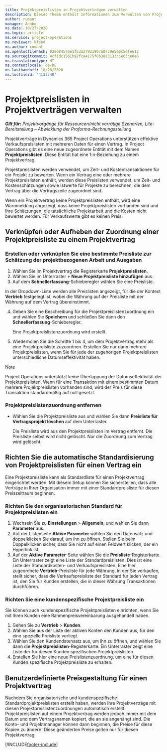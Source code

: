 ```yaml
---
title: Projektpreislisten in Projektverträgen verwalten
description: Dieses Thema enthält Informationen zum Verwalten von Projektpreislisten für Projektverträge.
author: rumant
manager: Annbe
ms.date: 10/27/2020
ms.topic: article
ms.service: project-operations
ms.reviewer: kfend
ms.author: rumant
ms.openlocfilehash: 030684576e1f53d27921907b07c9e5e0c5efe612
ms.sourcegitcommit: 4cf1dc1561b92fca4175f0b3813133c5e63ce8e6
ms.translationtype: HT
ms.contentlocale: de-DE
ms.lasthandoff: 10/28/2020
ms.locfileid: "4133340"
---
```

# <a name="manage-project-price-lists-on-project-contracts"></a>Projektpreislisten in Projektverträgen verwalten

_**Gilt für:** Projektvorgänge für Ressourcen/nicht vorrätige Szenarien, Lite-Bereitstellung – Abwicklung der Proforma-Rechnungsstellung_

Projektverträge in Dynamics 365 Project Operations unterstützen effektive Verkaufspreislisten mit mehreren Daten für einen Vertrag. In Project Operations gibt es eine neue zugeordnete Entität mit dem Namen **Projektpreislisten**. Diese Entität hat eine 1:n-Beziehung zu einem Projektvertrag.

Projektpreislisten werden verwendet, um Zeit- und Kostentransaktionen für ein Projekt zu bewerten. Wenn ein Vertrag eine oder mehrere Projektpreislisten enthält, werden diese Preislisten verwendet, um Zeit- und Kostenschätzungen sowie Istwerte für Projekte zu berechnen, die dem Vertrag über die Vertragszeile zugeordnet sind.

Wenn ein Projektvertrag keine Projektpreislisten enthält, wird eine Warnmeldung angezeigt, dass keine Projektpreislisten vorhanden sind und Ihre Schätzungen, die tatsächliche Projektarbeit und die Kosten nicht bewertet werden. Für Verkaufswerte gibt es keinen Preis.

## <a name="associate-or-unassociate-a-project-price-list-on-a-project-contract"></a>Verknüpfen oder Aufheben der Zuordnung einer Projektpreisliste zu einem Projektvertrag

### <a name="create-or-associate-a-specific-price-list-for-estimating-project-based-work-and-expenses"></a>Erstellen oder verknüpfen Sie eine bestimmte Preisliste zur Schätzung der projektbezogenen Arbeit und Ausgaben

1. Wählen Sie im Projektvertrag die Registerkarte **Projektpreislisten**.
2. Wählen Sie im Unterraster **+ Neue Projektpreisliste hinzufügen** aus.
3. Auf dem **Schnellerfassung**-Schieberegler wählen Sie eine Preisliste. 

  In der Dropdown-Liste werden alle Preislisten angezeigt, für die der Kontext **Vertrieb** festgelegt ist, wobei die Währung auf der Preisliste mit der Währung auf dem Vertrag übereinstimmt.
  
4. Geben Sie eine Beschreibung für die Projektpreislistenzuordnung ein und wählen Sie **Speichern** und schließen Sie dann den **Schnellerfassung**-Schieberegler.

   Eine Projektpreislistenzuordnung wird erstellt.
   
5. Wiederholen Sie die Schritte 1 bis 4, um dem Projektvertrag mehr als eine Projektpreisliste zuzuordnen. Erstellen Sie nur dann mehrere Projektpreislisten, wenn Sie für jede der zugehörigen Projektpreislisten unterschiedliche Datumseffektivität haben.

> [!NOTE]
> Project Operations unterstützt keine Überlappung der Datumseffektivität der Projektpreislisten. Wenn für eine Transaktion mit einem bestimmten Datum mehrere Projektpreislisten vorhanden sind, wird der Preis für diese Transaktion standardmäßig auf null gesetzt.

### <a name="remove-a-project-price-list-association"></a>Projektpreislistenzuordnung entfernen

- Wählen Sie die Projektpreisliste aus und wählen Sie dann **Preisliste für Vertragsprojekt löschen** auf dem Unterraster. 

  Die Preisliste wird aus den Projektpreislisten im Vertrag entfernt. Die Preisliste selbst wird nicht gelöscht. Nur die Zuordnung zum Vertrag wird gelöscht.

## <a name="set-up-automatic-defaulting-of-project-price-lists-on-a-contract"></a>Richten Sie die automatische Standardisierung von Projektpreislisten für einen Vertrag ein

Eine Projektpreisliste kann als Standardliste für einen Projektvertrag eingerichtet werden. Mit diesem Setup können Sie sicherstellen, dass alle Verträge in Ihrer Organisation immer mit einer Standardpreisliste für diesen Preiszeitraum beginnen.

### <a name="set-up-the-organizational-default-for-project-price-lists"></a>Richten Sie den organisatorischen Standard für Projektpreislisten ein

1. Wechseln Sie zu **Einstellungen** > **Allgemein**, und wählen Sie dann **Parameter** aus.
2. Auf der Listenseite **Aktive Parameter** wählen Sie den Datensatz und doppelklicken Sie darauf, um ihn zu öffnen. Stellen Sie beim Doppelklicken sicher, dass Sie nicht auf einen Feldwert klicken, der ein Hyperlink ist. 
3. Auf der **Aktive Parameter**-Seite wählen Sie die **Preisliste**-Registerkarte. Ein Unterraster zeigt eine Liste der Standardpreislisten. Dies ist eine Liste der Standardkosten- und Verkaufspreislisten. Eine hier zugeordnete **Vertrieb**-Preisliste für jede Währung, in der Sie verkaufen, stellt sicher, dass die Verkaufspreisliste der Standard für jeden Vertrag ist, den Sie für Kunden erstellen, die in dieser Währung Transaktionen durchführen.

### <a name="set-up-a-customer-specific-project-price-list"></a>Richten Sie eine kundenspezifische Projektpreisliste ein

Sie können auch kundenspezifische Projektpreislisten einrichten, wenn Sie mit Ihren Kunden eine Rahmenpreisvereinbarung ausgehandelt haben.

1. Gehen Sie zu **Vertrieb** > **Kunden**.
2. Wählen Sie aus der Liste der aktiven Konten den Kunden aus, für den eine spezielle Preisliste vorliegt.
3. Wählen Sie den Kundendatensatz aus, um ihn zu öffnen, und wählen Sie dann die **Projektpreislisten**-Registerkarte. Ein Unterraster zeigt eine Liste der für diesen Kunden spezifischen Projektpreislisten. 
4. Erstellen Sie hier eine neue Preislistenzuordnung, um eine für diesen Kunden spezifische Projektpreisliste zu erhalten.

## <a name="custom-pricing-on-a-project-contract"></a>Benutzerdefinierte Preisgestaltung für einen Projektvertrag

Nachdem Sie organisatorische und kundenspezifische Standardprojektpreislisten erstellt haben, werden Ihre Projektverträge mit diesen Projektpreislistenzuordnungen automatisch erstellt. Projektpreislisten auf einem Projektvertrag werden jedoch immer mit dem Datum und dem Vertragsnamen kopiert, die an sie angehängt sind. Die Konto- und Projektmanager können dann beginnen, die Preise für diese Kopien zu ändern. Diese geänderten Preise gelten nur für diesen Projektvertrag.


[!INCLUDE[footer-include](../includes/footer-banner.md)]